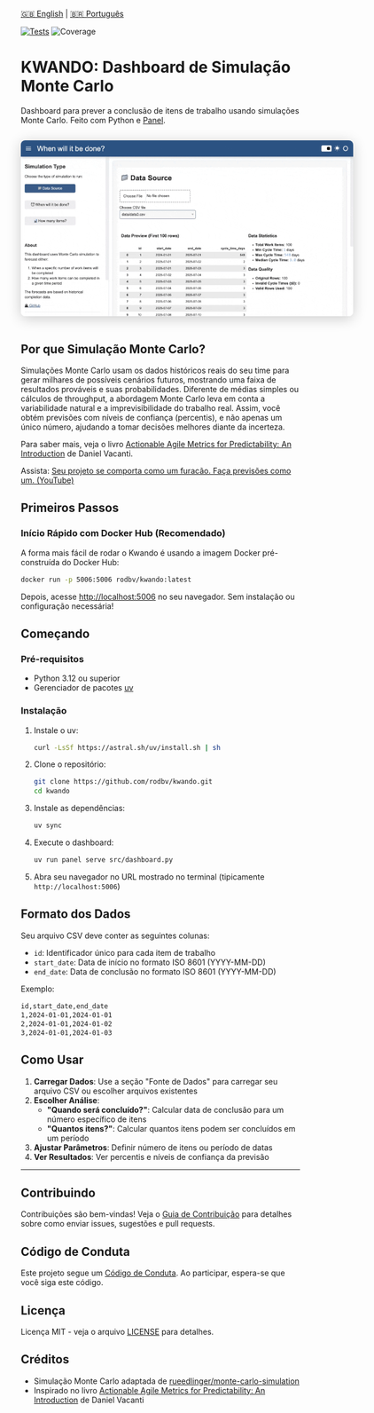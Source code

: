 [🇬🇧 English](README.md) | [🇧🇷 Português](README-pt-br.md)

[![Tests](https://github.com/rodbv/kwando/actions/workflows/test.yml/badge.svg)](https://github.com/rodbv/kwando/actions/workflows/test.yml)
![Coverage](https://img.shields.io/badge/coverage-97%25-green)

# KWANDO: Dashboard de Simulação Monte Carlo

Dashboard para prever a conclusão de itens de trabalho usando simulações Monte Carlo. Feito com Python e [Panel](https://panel.holoviz.org/).

<img src="docs/images/screencap.gif" alt="KWANDO Dashboard Screenshot" style="max-width: 600px; box-shadow: 0 4px 24px #0003; border-radius: 8px; margin: 1em 0;" />

## Por que Simulação Monte Carlo?

Simulações Monte Carlo usam os dados históricos reais do seu time para gerar milhares de possíveis cenários futuros, mostrando uma faixa de resultados prováveis e suas probabilidades. Diferente de médias simples ou cálculos de throughput, a abordagem Monte Carlo leva em conta a variabilidade natural e a imprevisibilidade do trabalho real. Assim, você obtém previsões com níveis de confiança (percentis), e não apenas um único número, ajudando a tomar decisões melhores diante da incerteza.

Para saber mais, veja o livro [Actionable Agile Metrics for Predictability: An Introduction](https://actionableagile.com/books/aamfp/) de Daniel Vacanti.

Assista: [Seu projeto se comporta como um furacão. Faça previsões como um. (YouTube)](https://www.youtube.com/watch?v=j1FTNVRkJYg)

## Primeiros Passos

### Início Rápido com Docker Hub (Recomendado)

A forma mais fácil de rodar o Kwando é usando a imagem Docker pré-construída do Docker Hub:

```sh
docker run -p 5006:5006 rodbv/kwando:latest
```

Depois, acesse [http://localhost:5006](http://localhost:5006) no seu navegador. Sem instalação ou configuração necessária!

## Começando

### Pré-requisitos

- Python 3.12 ou superior
- Gerenciador de pacotes [uv](https://docs.astral.sh/uv/getting-started/installation/)

### Instalação

1. Instale o uv:
   ```sh
   curl -LsSf https://astral.sh/uv/install.sh | sh
   ```
2. Clone o repositório:
   ```sh
   git clone https://github.com/rodbv/kwando.git
   cd kwando
   ```
3. Instale as dependências:
   ```sh
   uv sync
   ```
4. Execute o dashboard:
   ```sh
   uv run panel serve src/dashboard.py
   ```
5. Abra seu navegador no URL mostrado no terminal (tipicamente `http://localhost:5006`)

## Formato dos Dados

Seu arquivo CSV deve conter as seguintes colunas:
- `id`: Identificador único para cada item de trabalho
- `start_date`: Data de início no formato ISO 8601 (YYYY-MM-DD)
- `end_date`: Data de conclusão no formato ISO 8601 (YYYY-MM-DD)

Exemplo:

```csv
id,start_date,end_date
1,2024-01-01,2024-01-01
2,2024-01-01,2024-01-02
3,2024-01-01,2024-01-03
```

## Como Usar

1. **Carregar Dados**: Use a seção "Fonte de Dados" para carregar seu arquivo CSV ou escolher arquivos existentes
2. **Escolher Análise**:
   - **"Quando será concluído?"**: Calcular data de conclusão para um número específico de itens
   - **"Quantos itens?"**: Calcular quantos itens podem ser concluídos em um período
3. **Ajustar Parâmetros**: Definir número de itens ou período de datas
4. **Ver Resultados**: Ver percentis e níveis de confiança da previsão

---

## Contribuindo

Contribuições são bem-vindas! Veja o [Guia de Contribuição](CONTRIBUTING.md) para detalhes sobre como enviar issues, sugestões e pull requests.

## Código de Conduta

Este projeto segue um [Código de Conduta](CODE_OF_CONDUCT.md). Ao participar, espera-se que você siga este código.

## Licença

Licença MIT - veja o arquivo [LICENSE](LICENSE) para detalhes.

## Créditos

- Simulação Monte Carlo adaptada de [rueedlinger/monte-carlo-simulation](https://github.com/rueedlinger/monte-carlo-simulation)
- Inspirado no livro [Actionable Agile Metrics for Predictability: An Introduction](https://actionableagile.com/books/aamfp/) de Daniel Vacanti
